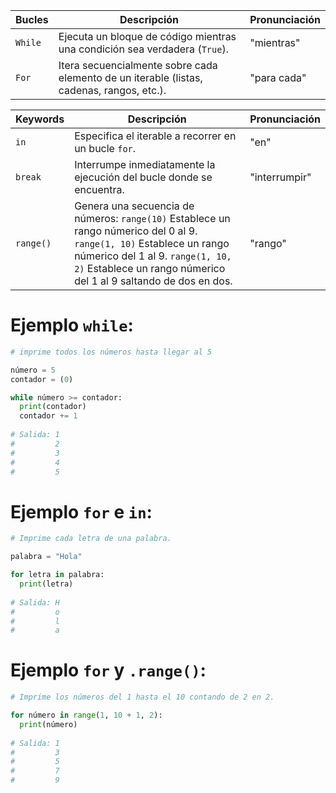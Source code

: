 | Bucles      | Descripción                                              | Pronunciación |
|-------------|----------------------------------------------------------|---------------|
| `While`     | Ejecuta un bloque de código mientras una condición sea verdadera (`True`). | "mientras"      |
| `For`       | Itera secuencialmente sobre cada elemento de un iterable (listas, cadenas, rangos, etc.). | "para cada"   |

| Keywords    | Descripción                   | Pronunciación            |
|-------------|----------------------------------------------------------|---------------|
| `in`        | Especifica el iterable a recorrer en un bucle `for`.        | "en"            |
| `break`     | Interrumpe inmediatamente la ejecución del bucle donde se encuentra.     | "interrumpir"  |
| `range()`   | Genera una secuencia de números: `range(10)` Establece un rango númerico del 0 al 9. `range(1, 10)` Establece un rango númerico del 1 al 9. `range(1, 10, 2)` Establece un rango númerico del 1 al 9 saltando de dos en dos. | "rango"


# Ejemplo `while`:
```python
# imprime todos los números hasta llegar al 5

número = 5
contador = (0)

while número >= contador:
  print(contador)
  contador += 1
  
# Salida: 1
#         2
#         3
#         4
#         5
```


# Ejemplo `for` e `in`:
```python
# Imprime cada letra de una palabra.

palabra = "Hola"

for letra in palabra:
  print(letra)
  
# Salida: H
#         o
#         l
#         a
```

# Ejemplo `for` y `.range()`:
```python
# Imprime los números del 1 hasta el 10 contando de 2 en 2.

for número in range(1, 10 + 1, 2):
  print(número)
  
# Salida: 1 
#         3
#         5
#         7
#         9
```